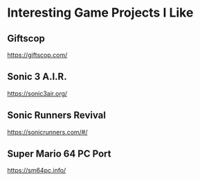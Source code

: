 # Interesting Game Projects I Like

## Giftscop
https://giftscop.com/

## Sonic 3 A.I.R.
https://sonic3air.org/

## Sonic Runners Revival
https://sonicrunners.com/#/

## Super Mario 64 PC Port
https://sm64pc.info/
